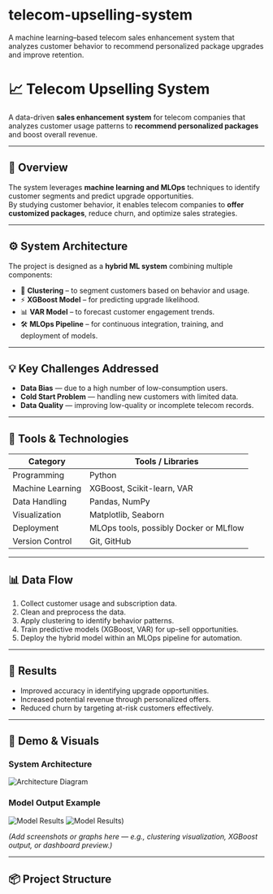 # telecom-upselling-system
A machine learning–based telecom sales enhancement system that analyzes customer behavior to recommend personalized package upgrades and improve retention.
# 📈 Telecom Upselling System

A data-driven **sales enhancement system** for telecom companies that analyzes customer usage patterns to **recommend personalized packages** and boost overall revenue.

---

## 🧠 Overview

The system leverages **machine learning and MLOps** techniques to identify customer segments and predict upgrade opportunities.  
By studying customer behavior, it enables telecom companies to **offer customized packages**, reduce churn, and optimize sales strategies.

---

## ⚙️ System Architecture

The project is designed as a **hybrid ML system** combining multiple components:

- 🧩 **Clustering** – to segment customers based on behavior and usage.
- ⚡ **XGBoost Model** – for predicting upgrade likelihood.
- 📊 **VAR Model** – to forecast customer engagement trends.
- 🛠️ **MLOps Pipeline** – for continuous integration, training, and deployment of models.

---

## 💡 Key Challenges Addressed

- **Data Bias** — due to a high number of low-consumption users.  
- **Cold Start Problem** — handling new customers with limited data.  
- **Data Quality** — improving low-quality or incomplete telecom records.

---

## 🧰 Tools & Technologies

| Category | Tools / Libraries |
|-----------|------------------|
| Programming | Python |
| Machine Learning | XGBoost, Scikit-learn, VAR |
| Data Handling | Pandas, NumPy |
| Visualization | Matplotlib, Seaborn |
| Deployment | MLOps tools, possibly Docker or MLflow |
| Version Control | Git, GitHub |

---

## 📊 Data Flow

1. Collect customer usage and subscription data.  
2. Clean and preprocess the data.  
3. Apply clustering to identify behavior patterns.  
4. Train predictive models (XGBoost, VAR) for up-sell opportunities.  
5. Deploy the hybrid model within an MLOps pipeline for automation.

---

## 🚀 Results

- Improved accuracy in identifying upgrade opportunities.  
- Increased potential revenue through personalized offers.  
- Reduced churn by targeting at-risk customers effectively.

---

## 📸 Demo & Visuals

### System Architecture
![Architecture Diagram]([pics/SystemArcheticture.jpg](https://github.com/jado30/telecom-upselling-system/blob/main/pics/System%20Archeticture.jpg))

### Model Output Example
![Model Results]([images/model-results.png](https://github.com/jado30/telecom-upselling-system/blob/main/pics/model%20output%201.png))
![Model Results]([https://github.com/jado30/telecom-upselling-system/blob/main/pics/model%20output%202.png))

*(Add screenshots or graphs here — e.g., clustering visualization, XGBoost output, or dashboard preview.)*

---

## 📦 Project Structure

